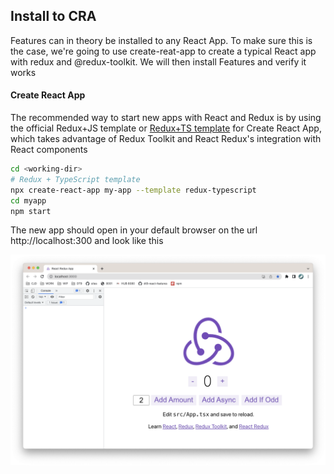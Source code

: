 ## Install to CRA

Features can in theory be installed to any React App. To make sure this is the case, we're going to use create-reat-app to create a typical React app with redux and @redux-toolkit. We will then install Features and verify it works

#### Create React App

The recommended way to start new apps with React and Redux is by using the official Redux+JS template or [Redux+TS template](https://redux-toolkit.js.org/introduction/getting-started) for Create React App, which takes advantage of Redux Toolkit and React Redux's integration with React components

```bash
cd <working-dir>
# Redux + TypeScript template
npx create-react-app my-app --template redux-typescript
cd myapp
npm start
```

The new app should open in your default browser on the url http://localhost:300 and look like this

![Features](./media/cra-redux-toolkit-ts.png)

